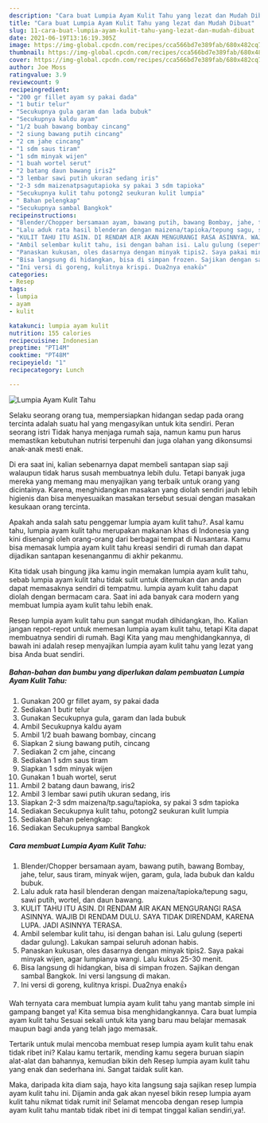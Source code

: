 ```yaml
---
description: "Cara buat Lumpia Ayam Kulit Tahu yang lezat dan Mudah Dibuat"
title: "Cara buat Lumpia Ayam Kulit Tahu yang lezat dan Mudah Dibuat"
slug: 11-cara-buat-lumpia-ayam-kulit-tahu-yang-lezat-dan-mudah-dibuat
date: 2021-06-19T13:16:19.305Z
image: https://img-global.cpcdn.com/recipes/cca566bd7e389fab/680x482cq70/lumpia-ayam-kulit-tahu-foto-resep-utama.jpg
thumbnail: https://img-global.cpcdn.com/recipes/cca566bd7e389fab/680x482cq70/lumpia-ayam-kulit-tahu-foto-resep-utama.jpg
cover: https://img-global.cpcdn.com/recipes/cca566bd7e389fab/680x482cq70/lumpia-ayam-kulit-tahu-foto-resep-utama.jpg
author: Joe Moss
ratingvalue: 3.9
reviewcount: 9
recipeingredient:
- "200 gr fillet ayam sy pakai dada"
- "1 butir telur"
- "Secukupnya gula garam dan lada bubuk"
- "Secukupnya kaldu ayam"
- "1/2 buah bawang bombay cincang"
- "2 siung bawang putih cincang"
- "2 cm jahe cincang"
- "1 sdm saus tiram"
- "1 sdm minyak wijen"
- "1 buah wortel serut"
- "2 batang daun bawang iris2"
- "3 lembar sawi putih ukuran sedang iris"
- "2-3 sdm maizenatpsagutapioka sy pakai 3 sdm tapioka"
- "Secukupnya kulit tahu potong2 seukuran kulit lumpia"
- " Bahan pelengkap"
- "Secukupnya sambal Bangkok"
recipeinstructions:
- "Blender/Chopper bersamaan ayam, bawang putih, bawang Bombay, jahe, telur, saus tiram, minyak wijen, garam, gula, lada bubuk dan kaldu bubuk."
- "Lalu aduk rata hasil blenderan dengan maizena/tapioka/tepung sagu, sawi putih, wortel, dan daun bawang."
- "KULIT TAHU ITU ASIN. DI RENDAM AIR AKAN MENGURANGI RASA ASINNYA. WAJIB DI RENDAM DULU. SAYA TIDAK DIRENDAM, KARENA LUPA. JADI ASINNYA TERASA."
- "Ambil selembar kulit tahu, isi dengan bahan isi. Lalu gulung (seperti dadar gulung). Lakukan sampai seluruh adonan habis."
- "Panaskan kukusan, oles dasarnya dengan minyak tipis2. Saya pakai minyak wijen, agar lumpianya wangi. Lalu kukus 25-30 menit."
- "Bisa langsung di hidangkan, bisa di simpan frozen. Sajikan dengan sambal Bangkok. Ini versi langsung di makan."
- "Ini versi di goreng, kulitnya krispi. Dua2nya enak👍"
categories:
- Resep
tags:
- lumpia
- ayam
- kulit

katakunci: lumpia ayam kulit 
nutrition: 155 calories
recipecuisine: Indonesian
preptime: "PT14M"
cooktime: "PT48M"
recipeyield: "1"
recipecategory: Lunch

---
```



![Lumpia Ayam Kulit Tahu](https://img-global.cpcdn.com/recipes/cca566bd7e389fab/680x482cq70/lumpia-ayam-kulit-tahu-foto-resep-utama.jpg)

Selaku seorang orang tua, mempersiapkan hidangan sedap pada orang tercinta adalah suatu hal yang mengasyikan untuk kita sendiri. Peran seorang istri Tidak hanya menjaga rumah saja, namun kamu pun harus memastikan kebutuhan nutrisi terpenuhi dan juga olahan yang dikonsumsi anak-anak mesti enak.

Di era  saat ini, kalian sebenarnya dapat membeli santapan siap saji walaupun tidak harus susah membuatnya lebih dulu. Tetapi banyak juga mereka yang memang mau menyajikan yang terbaik untuk orang yang dicintainya. Karena, menghidangkan masakan yang diolah sendiri jauh lebih higienis dan bisa menyesuaikan masakan tersebut sesuai dengan masakan kesukaan orang tercinta. 



Apakah anda salah satu penggemar lumpia ayam kulit tahu?. Asal kamu tahu, lumpia ayam kulit tahu merupakan makanan khas di Indonesia yang kini disenangi oleh orang-orang dari berbagai tempat di Nusantara. Kamu bisa memasak lumpia ayam kulit tahu kreasi sendiri di rumah dan dapat dijadikan santapan kesenanganmu di akhir pekanmu.

Kita tidak usah bingung jika kamu ingin memakan lumpia ayam kulit tahu, sebab lumpia ayam kulit tahu tidak sulit untuk ditemukan dan anda pun dapat memasaknya sendiri di tempatmu. lumpia ayam kulit tahu dapat diolah dengan bermacam cara. Saat ini ada banyak cara modern yang membuat lumpia ayam kulit tahu lebih enak.

Resep lumpia ayam kulit tahu pun sangat mudah dihidangkan, lho. Kalian jangan repot-repot untuk memesan lumpia ayam kulit tahu, tetapi Kita dapat membuatnya sendiri di rumah. Bagi Kita yang mau menghidangkannya, di bawah ini adalah resep menyajikan lumpia ayam kulit tahu yang lezat yang bisa Anda buat sendiri.

<!--inarticleads1-->

##### Bahan-bahan dan bumbu yang diperlukan dalam pembuatan Lumpia Ayam Kulit Tahu:

1. Gunakan 200 gr fillet ayam, sy pakai dada
1. Sediakan 1 butir telur
1. Gunakan Secukupnya gula, garam dan lada bubuk
1. Ambil Secukupnya kaldu ayam
1. Ambil 1/2 buah bawang bombay, cincang
1. Siapkan 2 siung bawang putih, cincang
1. Sediakan 2 cm jahe, cincang
1. Sediakan 1 sdm saus tiram
1. Siapkan 1 sdm minyak wijen
1. Gunakan 1 buah wortel, serut
1. Ambil 2 batang daun bawang, iris2
1. Ambil 3 lembar sawi putih ukuran sedang, iris
1. Siapkan 2-3 sdm maizena/tp.sagu/tapioka, sy pakai 3 sdm tapioka
1. Sediakan Secukupnya kulit tahu, potong2 seukuran kulit lumpia
1. Sediakan  Bahan pelengkap:
1. Sediakan Secukupnya sambal Bangkok




<!--inarticleads2-->

##### Cara membuat Lumpia Ayam Kulit Tahu:

1. Blender/Chopper bersamaan ayam, bawang putih, bawang Bombay, jahe, telur, saus tiram, minyak wijen, garam, gula, lada bubuk dan kaldu bubuk.
1. Lalu aduk rata hasil blenderan dengan maizena/tapioka/tepung sagu, sawi putih, wortel, dan daun bawang.
1. KULIT TAHU ITU ASIN. DI RENDAM AIR AKAN MENGURANGI RASA ASINNYA. WAJIB DI RENDAM DULU. SAYA TIDAK DIRENDAM, KARENA LUPA. JADI ASINNYA TERASA.
1. Ambil selembar kulit tahu, isi dengan bahan isi. Lalu gulung (seperti dadar gulung). Lakukan sampai seluruh adonan habis.
1. Panaskan kukusan, oles dasarnya dengan minyak tipis2. Saya pakai minyak wijen, agar lumpianya wangi. Lalu kukus 25-30 menit.
1. Bisa langsung di hidangkan, bisa di simpan frozen. Sajikan dengan sambal Bangkok. Ini versi langsung di makan.
1. Ini versi di goreng, kulitnya krispi. Dua2nya enak👍




Wah ternyata cara membuat lumpia ayam kulit tahu yang mantab simple ini gampang banget ya! Kita semua bisa menghidangkannya. Cara buat lumpia ayam kulit tahu Sesuai sekali untuk kita yang baru mau belajar memasak maupun bagi anda yang telah jago memasak.

Tertarik untuk mulai mencoba membuat resep lumpia ayam kulit tahu enak tidak ribet ini? Kalau kamu tertarik, mending kamu segera buruan siapin alat-alat dan bahannya, kemudian bikin deh Resep lumpia ayam kulit tahu yang enak dan sederhana ini. Sangat taidak sulit kan. 

Maka, daripada kita diam saja, hayo kita langsung saja sajikan resep lumpia ayam kulit tahu ini. Dijamin anda gak akan nyesel bikin resep lumpia ayam kulit tahu nikmat tidak rumit ini! Selamat mencoba dengan resep lumpia ayam kulit tahu mantab tidak ribet ini di tempat tinggal kalian sendiri,ya!.

